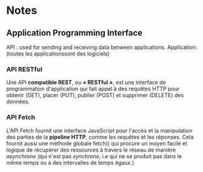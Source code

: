 # Notes #

## Application Programming Interface ##

API : used for sending and receiving data between applications.
Application: (toutes les applicationssont des logiciels)

### API RESTful ###

Une API **compatible REST**, ou **« RESTful »**, est une interface de programmation d'application qui fait appel à des
requêtes HTTP pour obtenir (GET), placer (PUT), publier (POST) et supprimer (DELETE) des données.

### API Fetch ###

L'API Fetch fournit une interface JavaScript pour l'accès et la manipulation des parties de la **pipeline HTTP**, comme les
requêtes et les réponses. Cela fournit aussi une méthode globale fetch() qui procure un moyen facile et logique de
récupérer des ressources à travers le réseau de manière *asynchrone* (qui n'est pas *synchrone*, i.e qui ne se produit pas
dans le même temps ou à des intervalles de temps égaux.)

